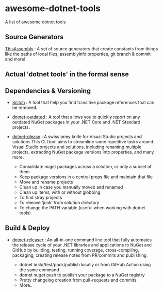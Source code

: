 # awesome-dotnet-tools
A list of awesome dotnet tools

## Source Generators 

[ThisAssembly](https://github.com/devlooped/ThisAssembly) : A set of source generators that create constants from things like the paths of local files, assemblyinfo properties, git branch & commit and more!

## Actual 'dotnet tools' in the formal sense

## Dependencies & Versioning

- [Snitch](https://github.com/spectresystems/snitch) : A tool that help you find transitive package references that can be removed. 

- [dotnet-outdated](https://github.com/dotnet-outdated/dotnet-outdated) : A tool that allows you to quickly report on any outdated NuGet packages in your .NET Core and .NET Standard projects.

- [dotnet-please](https://github.com/morganstanley/dotnet-please/blob/main/README.md) : A swiss army knife for Visual Studio projects and solutions.This CLI tool aims to streamline some repetitive tasks around Visual Studio projects and solutions, including renaming multiple projects, extracting NuGet package versions into properties, and many more.  
    - Consolidate nuget packages across a solution, or only a subset of them
    - Keep package versions in a central props file and maintain that file
    - Move and rename projects
    - Clean up in case you manually moved and renamed
    - Clean up <Compile Remove="..." /> items, with or without globbing
    - To find stray projects
    - To remove ‘junk’ from solution directory
    - To change the PATH variable (useful when working with dotnet tools)
 
## Build & Deploy

- [dotnet-releaser](https://github.com/xoofx/dotnet-releaser) : An all-in-one command line tool that fully automates the release cycle of your .NET libraries and applications to NuGet and GitHub by building, testing, running coverage, cross-compiling, packaging, creating release notes from PR/commits and publishing.
  
  - dotnet build/test/pack/publish locally or from GitHub Action using the same command  
  - dotnet nuget push to publish your package to a NuGet registry
  - Pretty changelog creation from pull-requests and commits.
  - More..
  
